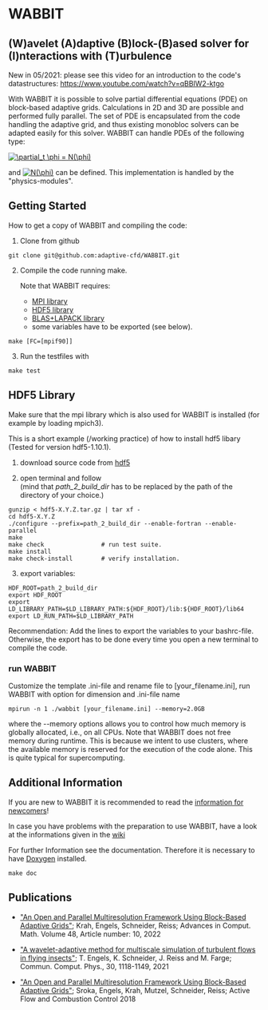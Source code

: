 # WABBIT
## (W)avelet (A)daptive (B)lock-(B)ased solver for (I)nteractions with (T)urbulence

New in 05/2021: please see this video for an introduction to the code's datastructures: https://www.youtube.com/watch?v=qBBIW2-ktgo


With WABBIT it is possible to solve partial differential equations (PDE) on block-based adaptive grids. Calculations in 2D and 3D are possible and performed fully parallel. The set of PDE is encapsulated from the code handling the adaptive grid, and thus existing monobloc solvers can be adapted easily for this solver. WABBIT can handle PDEs of the following type:

<a href="http://www.codecogs.com/eqnedit.php?latex=\partial_t&space;\phi&space;=&space;N(\phi)" target="_blank"><img src="http://latex.codecogs.com/gif.latex?\partial_t&space;\phi&space;=&space;N(\phi)" title="\partial_t \phi = N(\phi)" /></a>

and <a href="http://www.codecogs.com/eqnedit.php?latex=N(\phi)" target="_blank"><img src="http://latex.codecogs.com/gif.latex?N(\phi)" title="N(\phi)" /></a> can be defined. This implementation is handled by the "physics-modules".

## Getting Started
How to get a copy of WABBIT and compiling the code:

1. Clone from github

```
git clone git@github.com:adaptive-cfd/WABBIT.git
```

2. Compile the code running make.

     Note that WABBIT requires:
  
     + [MPI library](https://www.open-mpi.org/)
     + [HDF5 library](https://www.hdfgroup.org/downloads/hdf5/source-code/ "HDF5 Source Code")
     + [BLAS+LAPACK library](http://ab-initio.mit.edu/wiki/index.php/Template:Installing_BLAS_and_LAPACK)
     + some variables have to be exported (see below).

```
make [FC=[mpif90]]
```

3. Run the testfiles with

```
make test
```

## HDF5 Library

Make sure that the mpi library which is also used for WABBIT is installed (for example by loading mpich3).

This is a short example (/working practice) of how to install hdf5 libary (Tested for version hdf5-1.10.1).

1. download source code from [hdf5](https://www.hdfgroup.org/downloads/hdf5/source-code/ "HDF5 Source Code")

2. open terminal and follow  
  (mind that *path_2_build_dir* has to be replaced by the path of the directory of your choice.)
  
```
gunzip < hdf5-X.Y.Z.tar.gz | tar xf -
cd hdf5-X.Y.Z
./configure --prefix=path_2_build_dir --enable-fortran --enable-parallel
make
make check                # run test suite.
make install
make check-install        # verify installation.
```

3. export variables:

```
HDF_ROOT=path_2_build_dir
export HDF_ROOT
export LD_LIBRARY_PATH=$LD_LIBRARY_PATH:${HDF_ROOT}/lib:${HDF_ROOT}/lib64
export LD_RUN_PATH=$LD_LIBRARY_PATH
```
   Recommendation: Add the lines to export the variables to your bashrc-file. Otherwise, the export has to be done every time you open a new terminal to compile the code.

### run WABBIT

Customize the template .ini-file and rename file to [your_filename.ini], run WABBIT with option for dimension and .ini-file name

```
mpirun -n 1 ./wabbit [your_filename.ini] --memory=2.0GB
```

where the --memory options allows you to control how much memory is globally allocated, i.e., on all CPUs. Note that WABBIT does not free memory during runtime. This is because we intent to use clusters, where the available memory is reserved for the execution of the code alone. This is quite typical for supercomputing.

## Additional Information
If you are new to WABBIT it is recommended to read the [information for newcomers](https://github.com/adaptive-cfd/WABBIT/issues?q=is%3Aissue+is%3Aopen+label%3A%22for+the+newcomers%22 "newcomer issues")!

In case you have problems with the preparation to use WABBIT, have a look at the informations given in the  [wiki](https://github.com/adaptive-cfd/WABBIT/wiki "additional information for WABBIT on fedora/ubuntu")

For further Information see the documentation. Therefore it is necessary to have [Doxygen](http://www.stack.nl/~dimitri/doxygen/ "Doxygen") installed.

```
make doc
```
## Publications

* ["An Open and Parallel Multiresolution Framework Using Block-Based Adaptive Grids"](https://link.springer.com/article/10.1007/s10444-021-09922-2 "Krah2022"); Krah, Engels, Schneider, Reiss; Advances in Comput. Math. Volume 48, Article number: 10, 2022 

* ["A wavelet-adaptive method for multiscale simulation of turbulent flows in flying insects"](https://arxiv.org/abs/1912.05371 "Engels2021"); T. Engels, K. Schneider, J. Reiss and M. Farge; Commun. Comput. Phys., 30, 1118-1149, 2021

* ["An Open and Parallel Multiresolution Framework Using Block-Based Adaptive Grids"](https://link.springer.com/chapter/10.1007%2F978-3-319-98177-2_19 "Sroka2018"); Sroka, Engels, Krah, Mutzel, Schneider, Reiss; Active Flow and Combustion Control 2018


